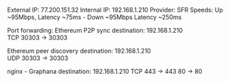 External IP: 77.200.151.32
Internal IP: 192.168.1.210
Provider: SFR
Speeds: Up ~95Mbps, Latency ~75ms - Down ~95Mbps Latency ~250ms


Port forwarding:
Ethereum P2P sync destination: 192.168.1.210	
TCP
30303 -> 30303
 
Ethereum peer discovery destination: 192.168.1.210	
UDP
30303 -> 30303
 
nginx - Graphana destination: 192.168.1.210	
TCP
443 -> 443
80 -> 80

 
